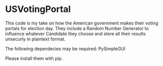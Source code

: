 # USVotingPortal
This code is my take on how the American government makes their voting portals for election day. They include a Random Number Generator to influence whatever Candidate they choose and store all their results unsecurly in plaintext format. 



The following dependecies may be required:
PySimpleGUI

Please install them with pip.
